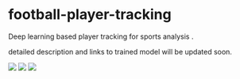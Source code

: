 # football-player-tracking
Deep learning based player tracking for sports analysis .

detailed description and links to trained model will be updated soon.

![](result1.gif)
![](result2.gif)
![](result3.gif)
